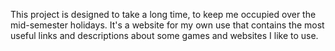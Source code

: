 This project is designed to take a long time, to keep me occupied over the mid-semester holidays.
It's a website for my own use that contains the most useful links and descriptions about some games and websites I like to use. 
